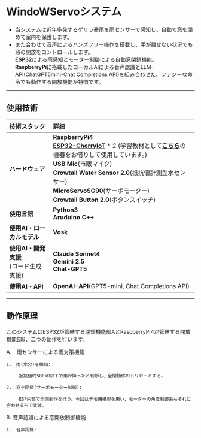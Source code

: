 # WindoWServoシステム
- 当システムは近年多発するゲリラ豪雨を雨センサーで感知し、自動で窓を閉めて室内を保護します。
- また合わせて音声によるハンズフリー操作を搭載し、手が離せない状況でも窓の開放をコントロールします。<br>
**ESP32**による雨感知とモーター制御による自動窓閉鎖機能。<br>
**RaspberryPi**に搭載したローカルAIによる音声認識とLLM-API(ChatGPT5mini-Chat Completions API)を組み合わせた、ファジーな命令でも動作する開放機能が特徴です。

---

## 使用技術

| 技術スタック | 詳細 |
| :--- | :--- |
| **ハードウェア** | **RaspberryPi4**<br>[**ESP32-CherryIoT**](images/ESP32.jpg) * 2 (学習教材として[**こちら**](https://github.com/DenkiJoshi/ESP32CherryIoT)の機器をお借りして使用しています。)<br>**USB Mic**(市販マイク)<br>**Crowtail Water Sensor 2.0**(抵抗値計測型水センサー)<br>**MicroServoSG90**(サーボモーター)<br>**Crowtail Button 2.0**(ボタンスイッチ)|
| **使用言語** | **Python3**<br>**Aruduino C++** |
| **使用AI・ローカルモデル** | **Vosk** |
| **使用AI・開発支援**<br>(コード生成支援) | **Claude Sonnet4**<br>**Gemini 2.5**<br>**Chat-GPT5** |
| **使用AI・API** | **OpenAI-API**(GPT5-mini, Chat Completions API) |

---

## 動作原理

このシステムはESP32が管轄する閉鎖機能部AとRaspberryPI4が管轄する開放機能部B、二つの動作を行います。

A.　雨センサーによる雨対策機能

    1.　雨(水分)を検知:

      　 抵抗値約580kΩ以下で雨が降ったと判断し、全閉動作のトリガーとする。
    
    2.　窓を閉鎖(サーボモーター制御):
  
      　 ESP内部で全閉動作を行う。今回はデモ用模型を用い、モーターの角度制御系もそれに合わせる形で実装。 
    
B.  音声認識による窓開放制御機能

    1.　音声認識:
        

      　　 



